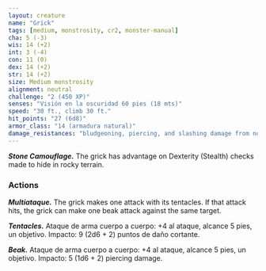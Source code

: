 ```yaml
---
layout: creature
name: "Grick"
tags: [medium, monstrosity, cr2, monster-manual]
cha: 5 (-3)
wis: 14 (+2)
int: 3 (-4)
con: 11 (0)
dex: 14 (+2)
str: 14 (+2)
size: Medium monstrosity
alignment: neutral
challenge: "2 (450 XP)"
senses: "Visión en la oscuridad 60 pies (18 mts)"
speed: "30 ft., climb 30 ft."
hit_points: "27 (6d8)"
armor_class: "14 (armadura natural)"
damage_resistances: "bludgeoning, piercing, and slashing damage from nonmagical weapons"
---
```


***Stone Camouflage.*** The grick has advantage on Dexterity (Stealth) checks made to hide in rocky terrain.

### Actions

***Multiataque.*** The grick makes one attack with its tentacles. If that attack hits, the grick can make one beak attack against the same target.

***Tentacles.*** Ataque de arma cuerpo a cuerpo: +4 al ataque, alcance 5 pies, un objetivo. Impacto: 9 (2d6 + 2) puntos de daño cortante.

***Beak.*** Ataque de arma cuerpo a cuerpo: +4 al ataque, alcance 5 pies, un objetivo. Impacto: 5 (1d6 + 2) piercing damage.